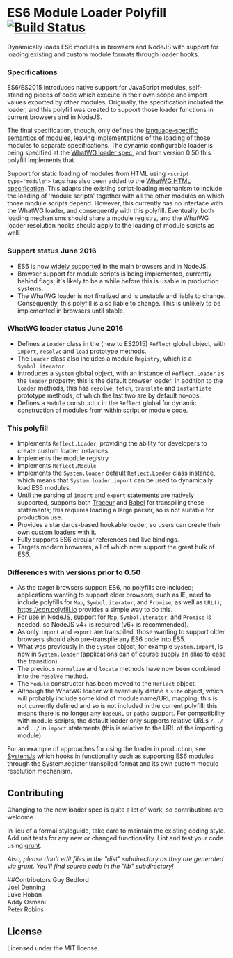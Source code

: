 # ES6 Module Loader Polyfill [![Build Status][travis-image]][travis-url]

Dynamically loads ES6 modules in browsers and NodeJS with support for loading existing and custom module formats through loader hooks.

### Specifications
ES6/ES2015 introduces native support for JavaScript modules, self-standing pieces of code which execute in their own scope and import values exported by other modules. Originally, the specification included the loader, and this polyfill was created to support those loader functions in current browsers and in NodeJS.

The final specification, though, only defines the [language-specific semantics of modules](http://www.ecma-international.org/ecma-262/6.0/#sec-modules), leaving implementations of the loading of those modules to separate specifications. The dynamic configurable loader is being specified at the [WhatWG loader spec](https://whatwg.github.io/loader/), and from version 0.50 this polyfill implements that.

Support for static loading of modules from HTML using `<script type="module">` tags has also been added to the [WhatWG HTML specification](https://html.spec.whatwg.org/multipage/scripting.html#the-script-element). This adapts the existing script-loading mechanism to include the loading of 'module scripts' together with all the other modules on which those module scripts depend. However, this currently has no interface with the WhatWG loader, and consequently with this polyfill. Eventually, both loading mechanisms should share a module registry, and the WhatWG loader resolution hooks should apply to the loading of module scripts as well.

### Support status June 2016
* ES6 is now [widely supported](http://kangax.github.io/compat-table/es6/) in the main browsers and in NodeJS.
* Browser support for module scripts is being implemented, currently behind flags; it's likely to be a while before this is usable in production systems.
* The WhatWG loader is not finalized and is unstable and liable to change. Consequently, this polyfill is also liable to change. This is unlikely to be implemented in browsers until stable.

### WhatWG loader status June 2016
* Defines a `Loader` class in the (new to ES2015) `Reflect` global object, with `import`, `resolve` and `load` prototype methods.
* The `Loader` class also includes a module `Registry`, which is a `Symbol.iterator`.
* Introduces a `System` global object, with an instance of `Reflect.Loader` as the `loader` property; this is the default browser loader. In addition to the `Loader` methods, this has `resolve`, `fetch`, `translate` and `instantiate` prototype methods, of which the last two are by default no-ops.
* Defines a `Module` constructor in the `Reflect` global for dynamic construction of modules from within script or module code.

### This polyfill
* Implements `Reflect.Loader`, providing the ability for developers to create custom loader instances.
* Implements the module registry
* Implements `Reflect.Module`
* Implements the `System.loader` default `Reflect.Loader` class instance, which means that `System.loader.import` can be used to dynamically load ES6 modules.
* Until the parsing of `import` and `export` statements are natively supported, supports both [Traceur](https://github.com/google/traceur-compiler) and [Babel](http://babeljs.io/) for transpiling these statements; this requires loading a large parser, so is not suitable for production use.
* Provides a standards-based hookable loader, so users can create their own custom loaders with it.
* Fully supports ES6 circular references and live bindings.
* Targets modern browsers, all of which now support the great bulk of ES6.

### Differences with versions prior to 0.50
* As the target browsers support ES6, no polyfills are included; applications wanting to support older browsers, such as IE, need to include polyfills for `Map`, `Symbol.iterator`, and `Promise`, as well as `URL()`; https://cdn.polyfill.io provides a simple way to do this.
* For use in NodeJS, support for `Map`, `Symbol.iterator`, and `Promise` is needed, so NodeJS v4+ is required (v6+ is recommended).
* As only `import` and `export` are transpiled, those wanting to support older browsers should also pre-transpile any ES6 code into ES5.
* What was previously in the `System` object, for example `System.import`, is now in `System.loader` (applications can of course supply an alias to ease the transition).
* The previous `normalize` and `locate` methods have now been combined into the `resolve` method.
* The `Module` constructor has been moved to the `Reflect` object.
* Although the WhatWG loader will eventually define a `site` object, which will probably include some kind of module name/URL mapping, this is not currently defined and so is not included in the current polyfill; this means there is no longer any `baseURL` or `paths` support. For compatibility with module scripts, the default loader only supports relative URLs `/`, `./` and `../` in `import` statements (this is relative to the URL of the importing module).

For an example of approaches for using the loader in production, see [SystemJs](https://github.com/systemjs/systemjs/) which hooks in functionality such as supporting ES6 modules through the System.register transpiled format and its own custom module resolution mechanism.

## Contributing
Changing to the new loader spec is quite a lot of work, so contributions are welcome.

In lieu of a formal styleguide, take care to maintain the existing coding style. Add unit tests for any new or changed functionality. Lint and test your code using [grunt](https://github.com/cowboy/grunt).

_Also, please don't edit files in the "dist" subdirectory as they are generated via grunt. You'll find source code in the "lib" subdirectory!_

##Contributors
Guy Bedford  
Joel Denning  
Luke Hoban  
Addy Osmani  
Peter Robins

## License
Licensed under the MIT license.

[travis-url]: https://travis-ci.org/ModuleLoader/es6-module-loader
[travis-image]: https://travis-ci.org/ModuleLoader/es6-module-loader.svg?branch=master
